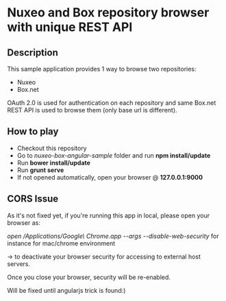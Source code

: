 Nuxeo and Box repository browser with unique REST API
================
Description
----------------

This sample application provides 1 way to browse two repositories:
* Nuxeo
* Box.net

OAuth 2.0 is used for authentication on each repository and same Box.net REST API is used to browse them (only base url is different).

How to play
----------------

* Checkout this repository
* Go to *nuxeo-box-angular-sample* folder and run **npm install/update**
* Run **bower install/update**
* Run **grunt serve**
* If not opened automatically, open your browser @ **127.0.0.1:9000**

CORS Issue
---------------

As it's not fixed yet, if you're running this app in local, please open your browser as:

*open /Applications/Google\ Chrome.app --args --disable-web-security* for instance for mac/chrome environment

-> to deactivate your browser security for accessing to external host servers.

Once you close your browser, security will be re-enabled.

Will be fixed until angularjs trick is found:)
